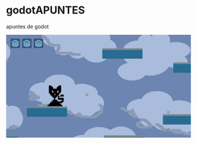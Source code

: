 # godotAPUNTES
apuntes de godot


![](https://raw.githubusercontent.com/york-2015/godotAPUNTES/master/xgit.png?raw=true "game")
